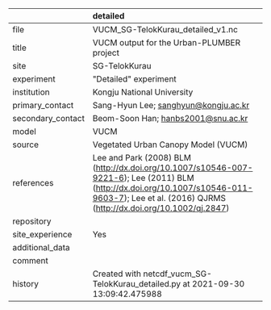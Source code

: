 |                   | detailed                                                                                                                                                                                         |
|:------------------|:-------------------------------------------------------------------------------------------------------------------------------------------------------------------------------------------------|
| file              | VUCM_SG-TelokKurau_detailed_v1.nc                                                                                                                                                                |
| title             | VUCM output for the Urban-PLUMBER project                                                                                                                                                        |
| site              | SG-TelokKurau                                                                                                                                                                                    |
| experiment        | "Detailed" experiment                                                                                                                                                                            |
| institution       | Kongju National University                                                                                                                                                                       |
| primary_contact   | Sang-Hyun Lee; sanghyun@kongju.ac.kr                                                                                                                                                             |
| secondary_contact | Beom-Soon Han; hanbs2001@snu.ac.kr                                                                                                                                                               |
| model             | VUCM                                                                                                                                                                                             |
| source            | Vegetated Urban Canopy Model (VUCM)                                                                                                                                                              |
| references        | Lee and Park (2008) BLM (http://dx.doi.org/10.1007/s10546-007-9221-6); Lee (2011) BLM (http://dx.doi.org/10.1007/s10546-011-9603-7); Lee et al. (2016) QJRMS (http://dx.doi.org/10.1002/qj.2847) |
| repository        |                                                                                                                                                                                                  |
| site_experience   | Yes                                                                                                                                                                                              |
| additional_data   |                                                                                                                                                                                                  |
| comment           |                                                                                                                                                                                                  |
| history           | Created with netcdf_vucm_SG-TelokKurau_detailed.py at 2021-09-30 13:09:42.475988                                                                                                                 |
